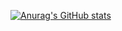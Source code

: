 <!---
ClayLeee/ClayLeee is a ✨ special ✨ repository because its `README.md` (this file) appears on your GitHub profile.
You can click the Preview link to take a look at your changes.
--->

[![Anurag's GitHub stats](https://github-readme-stats.vercel.app/api?username=ClayLeee&show_icons=true&theme=tokyonight)](https://github.com/anuraghazra/github-readme-stats)
